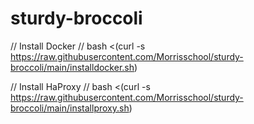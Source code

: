 # sturdy-broccoli

// Install Docker //
bash <(curl -s https://raw.githubusercontent.com/Morrisschool/sturdy-broccoli/main/installdocker.sh)

// Install HaProxy // 
bash <(curl -s https://raw.githubusercontent.com/Morrisschool/sturdy-broccoli/main/installproxy.sh)
